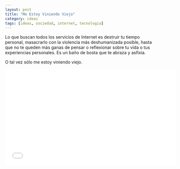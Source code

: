 ```yaml
---
layout: post
title: "Me Estoy Viniendo Viejo"
category: ideas
tags: [ideas, sociedad, internet, tecnologia]
---
```


Lo que buscan todos los servicios de Internet es destruir tu tiempo
personal, masacrarlo con la violencia más deshumanizada posible, hasta
que no te queden más ganas de pensar o reflexionar sobre tu vida o tus
experiencias personales. Es un baño de bosta que te abraza y asfixia.

O tal vez sólo me estoy viniendo viejo.

<iframe width="560" height="315" src="//www.youtube.com/embed/ifOT92oFOJY" frameborder="0" allow="accelerometer; autoplay; encrypted-media; gyroscope; picture-in-picture" allowfullscreen>
</iframe>
